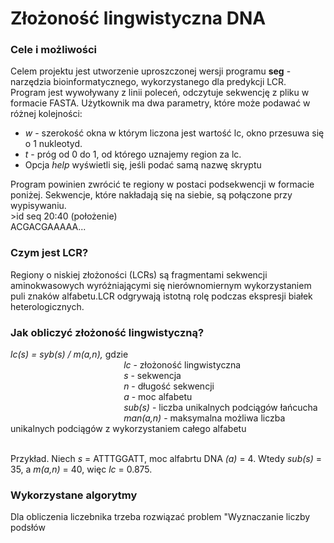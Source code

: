 <h1> Złożoność lingwistyczna DNA </h1>

<h3> Cele i możliwości </h3>

Celem projektu jest utworzenie uproszczonej wersji programu **seg** - narzędzia bioinformatycznego, wykorzystanego dla predykcji LCR. 
<br> Program jest wywoływany z linii poleceń, odczytuje sekwencję z pliku w formacie FASTA. Użytkownik ma dwa parametry, które może podawać w różnej kolejności:
 - *w* - szerokość okna w którym liczona jest wartość lc, okno przesuwa się o 1 nukleotyd.
 -  *t* - próg od 0 do 1, od którego uznajemy region za lc.
 -  Opcja *help* wyświetli się, jeśli podać samą nazwę skryptu

Program powinien zwrócić te regiony w postaci podsekwencji w formacie poniżej. Sekwencje, które nakładają się na siebie, są połączone przy wypisywaniu.
<br> >id seq 20:40 (położenie)
<br> ACGACGAAAAA...

<h3> Czym jest LCR? </h3>
Regiony o niskiej złożoności (LCRs) są fragmentami sekwencji aminokwasowych wyróżniającymi się nierównomiernym wykorzystaniem puli znaków alfabetu.LCR odgrywają istotną rolę podczas ekspresji białek heterologicznych.

<h3> Jak obliczyć złożoność lingwistyczną? </h3>

*lc(s) = syb(s) / m(a,n),* gdzie
<br> &nbsp;&nbsp;&nbsp;&nbsp;&nbsp;&nbsp;&nbsp;&nbsp;&nbsp;&nbsp;&nbsp;&nbsp;&nbsp;&nbsp;&nbsp;&nbsp;&nbsp;&nbsp;&nbsp;&nbsp;&nbsp;&nbsp;&nbsp;&nbsp;&nbsp;&nbsp;&nbsp;&nbsp;&nbsp;&nbsp;&nbsp;&nbsp;&nbsp;&nbsp;&nbsp;&nbsp;&nbsp;&nbsp;&nbsp;&nbsp;&nbsp;&nbsp;&nbsp;&nbsp;&nbsp;
*lc* - złożoność lingwistyczna
<br> &nbsp;&nbsp;&nbsp;&nbsp;&nbsp;&nbsp;&nbsp;&nbsp;&nbsp;&nbsp;&nbsp;&nbsp;&nbsp;&nbsp;&nbsp;&nbsp;&nbsp;&nbsp;&nbsp;&nbsp;&nbsp;&nbsp;&nbsp;&nbsp;&nbsp;&nbsp;&nbsp;&nbsp;&nbsp;&nbsp;&nbsp;&nbsp;&nbsp;&nbsp;&nbsp;&nbsp;&nbsp;&nbsp;&nbsp;&nbsp;&nbsp;&nbsp;&nbsp;&nbsp;&nbsp;
*s* - sekwencja
<br> &nbsp;&nbsp;&nbsp;&nbsp;&nbsp;&nbsp;&nbsp;&nbsp;&nbsp;&nbsp;&nbsp;&nbsp;&nbsp;&nbsp;&nbsp;&nbsp;&nbsp;&nbsp;&nbsp;&nbsp;&nbsp;&nbsp;&nbsp;&nbsp;&nbsp;&nbsp;&nbsp;&nbsp;&nbsp;&nbsp;&nbsp;&nbsp;&nbsp;&nbsp;&nbsp;&nbsp;&nbsp;&nbsp;&nbsp;&nbsp;&nbsp;&nbsp;&nbsp;&nbsp;&nbsp;
*n* - długość sekwencji
<br> &nbsp;&nbsp;&nbsp;&nbsp;&nbsp;&nbsp;&nbsp;&nbsp;&nbsp;&nbsp;&nbsp;&nbsp;&nbsp;&nbsp;&nbsp;&nbsp;&nbsp;&nbsp;&nbsp;&nbsp;&nbsp;&nbsp;&nbsp;&nbsp;&nbsp;&nbsp;&nbsp;&nbsp;&nbsp;&nbsp;&nbsp;&nbsp;&nbsp;&nbsp;&nbsp;&nbsp;&nbsp;&nbsp;&nbsp;&nbsp;&nbsp;&nbsp;&nbsp;&nbsp;&nbsp;
*a* - moc alfabetu
<br> &nbsp;&nbsp;&nbsp;&nbsp;&nbsp;&nbsp;&nbsp;&nbsp;&nbsp;&nbsp;&nbsp;&nbsp;&nbsp;&nbsp;&nbsp;&nbsp;&nbsp;&nbsp;&nbsp;&nbsp;&nbsp;&nbsp;&nbsp;&nbsp;&nbsp;&nbsp;&nbsp;&nbsp;&nbsp;&nbsp;&nbsp;&nbsp;&nbsp;&nbsp;&nbsp;&nbsp;&nbsp;&nbsp;&nbsp;&nbsp;&nbsp;&nbsp;&nbsp;&nbsp;&nbsp;
*sub(s)* - liczba unikalnych podciągów łańcucha
<br> &nbsp;&nbsp;&nbsp;&nbsp;&nbsp;&nbsp;&nbsp;&nbsp;&nbsp;&nbsp;&nbsp;&nbsp;&nbsp;&nbsp;&nbsp;&nbsp;&nbsp;&nbsp;&nbsp;&nbsp;&nbsp;&nbsp;&nbsp;&nbsp;&nbsp;&nbsp;&nbsp;&nbsp;&nbsp;&nbsp;&nbsp;&nbsp;&nbsp;&nbsp;&nbsp;&nbsp;&nbsp;&nbsp;&nbsp;&nbsp;&nbsp;&nbsp;&nbsp;&nbsp;&nbsp;
*man(a,n)* - maksymalna możliwa liczba unikalnych podciągów z wykorzystaniem całego alfabetu

<br> Przykład. Niech *s* = ATTTGGATT, moc alfabrtu DNA *(a)* = 4. Wtedy *sub(s)* = 35, a *m(a,n)* = 40, więc *lc* = 0.875.

<h3> Wykorzystane algorytmy </h3>

Dla obliczenia liczebnika trzeba rozwiązać problem "Wyznaczanie liczby podsłów







